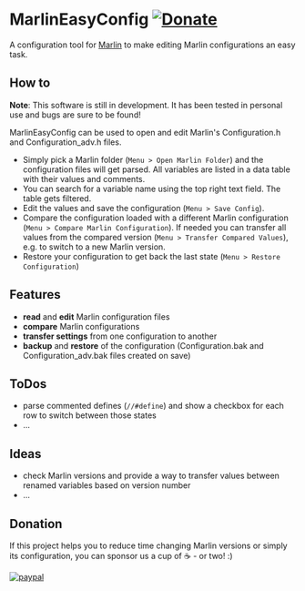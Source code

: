 ﻿# MarlinEasyConfig [![Donate](https://img.shields.io/badge/Donate-PayPal-green.svg)](https://www.paypal.com/donate/?hosted_button_id=VT4P4AT8FTYDL)
A configuration tool for [Marlin](https://marlinfw.org/) to make editing Marlin configurations an easy task.

## How to
**Note**: This software is still in development. It has been tested in personal use and bugs are sure to be found!

MarlinEasyConfig can be used to open and edit Marlin's Configuration.h and Configuration_adv.h files.
- Simply pick a Marlin folder (`Menu > Open Marlin Folder`) and the configuration files will get parsed. All variables are listed in a data table with their values and comments.
- You can search for a variable name using the top right text field. The table gets filtered.
- Edit the values and save the configuration (`Menu > Save Config`).
- Compare the configuration loaded with a different Marlin configuration (`Menu > Compare Marlin Configuration`). If needed you can transfer all values from the compared version (`Menu > Transfer Compared Values`), e.g. to switch to a new Marlin version.
- Restore your configuration to get back the last state (`Menu > Restore Configuration`)

## Features
- **read** and **edit** Marlin configuration files
- **compare** Marlin configurations
- **transfer settings** from one configuration to another
- **backup** and **restore** of the configuration (Configuration.bak and Configuration_adv.bak files created on save)

## ToDos
- parse commented defines (`//#define`) and show a checkbox for each row to switch between those states
- ... 

## Ideas
- check Marlin versions and provide a way to transfer values between renamed variables based on version number
- ... 

## Donation
If this project helps you to reduce time changing Marlin versions or simply its configuration, you can sponsor us a cup of :coffee: - or two! :)

[![paypal](https://www.paypalobjects.com/en_US/i/btn/btn_donateCC_LG.gif)](https://www.paypal.com/donate/?hosted_button_id=VT4P4AT8FTYDL)